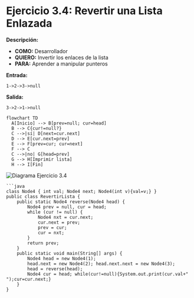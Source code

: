 # Ejercicio 3.4: Revertir una Lista Enlazada  
**Descripción:**  
- **COMO:** Desarrollador  
- **QUIERO:** Invertir los enlaces de la lista  
- **PARA:** Aprender a manipular punteros  

**Entrada:**  
```
1->2->3->null
```

**Salida:**  
```
3->2->1->null
```

```mermaid
flowchart TD
  A[Inicio] --> B[prev=null; cur=head]  
  B --> C{cur!=null?}  
  C -->|sí| D[next=cur.next]  
  D --> E[cur.next=prev]  
  E --> F[prev=cur; cur=next]  
  F --> C  
  C -->|no| G[head=prev]  
  G --> H[Imprimir lista]  
  H --> I[Fin]
```

![Diagrama Ejercicio 3.4](diagram4.png)
```
```java
class Node4 { int val; Node4 next; Node4(int v){val=v;} }
public class RevertirLista {
    public static Node4 reverse(Node4 head) {
        Node4 prev = null, cur = head;
        while (cur != null) {
            Node4 nxt = cur.next;
            cur.next = prev;
            prev = cur;
            cur = nxt;
        }
        return prev;
    }
    public static void main(String[] args) {
        Node4 head = new Node4(1);
        head.next = new Node4(2); head.next.next = new Node4(3);
        head = reverse(head);
        Node4 cur = head; while(cur!=null){System.out.print(cur.val+" ");cur=cur.next;}
    }
}
```